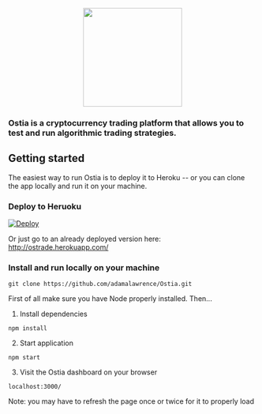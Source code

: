 <p align="center">
    <img src="https://cloud.githubusercontent.com/assets/10917080/19712997/5e3837e4-9b10-11e6-9fd0-7f61a6d1ed97.png" width=200px/>
</p>

### Ostia is a cryptocurrency trading platform that allows you to test and run algorithmic trading strategies.

## Getting started
The easiest way to run Ostia is to deploy it to Heroku -- or you can clone the app locally and run it on your machine.

### Deploy to Heruoku 
[![Deploy](https://www.herokucdn.com/deploy/button.svg)](https://heroku.com/deploy)

Or just go to an already deployed version here: http://ostrade.herokuapp.com/


### Install and run locally on your machine
```
git clone https://github.com/adamalawrence/Ostia.git
```
First of all make sure you have Node properly installed. Then...
1. Install dependencies
```
npm install
```
2. Start application
```
npm start
```
3. Visit the Ostia dashboard on your browser
```
localhost:3000/
```

Note: you may have to refresh the page once or twice for it to properly load
